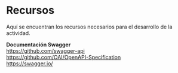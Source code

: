 # Recursos

Aquí se encuentran los recursos necesarios para el desarrollo de la actividad.

**Documentación Swagger**  
https://github.com/swagger-api  
https://github.com/OAI/OpenAPI-Specification  
https://swagger.io/  


